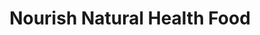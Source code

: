 ---
title: "Nourish Natural Health Food"
url: /warman/nourish-natural-health-food/
shop: convenience
---